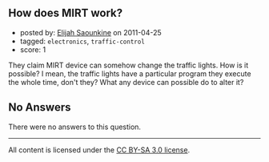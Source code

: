 ## How does MIRT work?

- posted by: [Elijah Saounkine](https://stackexchange.com/users/-1/111-elijah-saounkine) on 2011-04-25
- tagged: `electronics`, `traffic-control`
- score: 1

They claim MIRT device can somehow change the traffic lights. How is it possible? I mean, the traffic lights have a particular program they execute the whole time, don't they? What any device can possible do to alter it?

## No Answers

There were no answers to this question.


---

All content is licensed under the [CC BY-SA 3.0 license](https://creativecommons.org/licenses/by-sa/3.0/).
